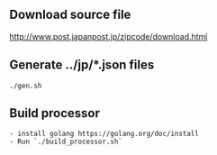 ## Download source file

http://www.post.japanpost.jp/zipcode/download.html

## Generate ../jp/*.json files

```
./gen.sh
```

## Build processor
    - install golang https://golang.org/doc/install
    - Run `./build_processor.sh`
